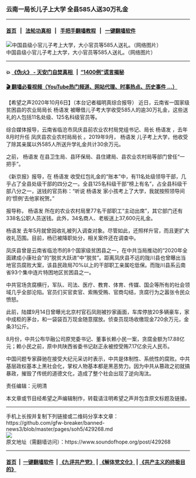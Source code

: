 ### 云南一局长儿子上大学 全县585人送30万礼金
------------------------

#### [首页](https://github.com/gfw-breaker/banned-news3/blob/master/README.md) &nbsp;&nbsp;|&nbsp;&nbsp; [法轮功真相](https://github.com/begood0513/basic/blob/master/README.md)  &nbsp;&nbsp;|&nbsp;&nbsp; [手把手翻墙教程](https://github.com/gfw-breaker/guides/wiki)  &nbsp;&nbsp;|&nbsp;&nbsp; [一键翻墙软件](https://github.com/gfw-breaker/nogfw/blob/master/README.md)  



<div><img alt="中国县级小官儿子考上大学，大小官员等585人送礼。（网络图片）" src="https://img.soundofhope.org/2020-10/45-1601973587057.jpg"/>
<br/><figcaption class="caption">
 中国县级小官儿子考上大学，大小官员等585人送礼。（网络图片）
</figcaption></div><hr/>

#### 💥 [《伪火》 - 天安门自焚真相 ](http://158.247.195.190:10000/videos/blog/weihuo.html)&nbsp; |&nbsp; [“1400例”谎言揭秘  ](http://158.247.195.190:10000/videos/blog/jiexi1400.html)

#### [ 🎬  翻墙必看视频（YouTube热门频道、网站代理、时事热点、历史事件 ...）](https://github.com/gfw-breaker/links/blob/master/banned.md)

<div><div class="Content__Wrapper sc-1bvya0-0 grZQxZ">
 <p class="meta-top">
  <span class="meta">
   【希望之声2020年10月6日】（本台记者福明真综合报导）
  </span>
  近日，云南省一国家级贫困县的农业局局长
  <ok href="/term/391423">
   杨语发
  </ok>
  被曝借儿子考大学收受585人的逾30万礼金，这些送礼的人包括11名处级、125名科级官员等。
 </p>
 <p>
  综合媒体报导，云南省临沧市凤庆县前农业农村局党组书记、局长
  <ok href="/term/391423">
   杨语发
  </ok>
  ，去年8月时升任
  <ok href="/term/391426">
   凤庆县农业农村局局长
  </ok>
  。2019年9月，
  <ok href="/term/391423">
   杨语发
  </ok>
  儿子考上大学，他收受了除其亲属以外585人所送升学礼金共计30余万元。
 </p>
 <div class="AD_Embed__Wrap-sc-1xslmin-0 igMuqX module desktop">
  <div>
  </div>
 </div>
 <p>
  之前，
  <ok href="/term/391423">
   杨语发
  </ok>
  在县卫生局、县环保局、县住建局、县农业农村局等部门曾任“一把手”。
 </p>
 <p>
  《新京报》报导，在
  <ok href="/term/391423">
   杨语发
  </ok>
  收受红包礼金的“账本”中，有11名处级领导干部，几乎占了全县处级干部的四分之一。全县125名科级干部“榜上有名”，占全县科级干部八分之一，送钱的官员称：“听说
  <ok href="/term/391423">
   杨语发
  </ok>
  家小孩考上了大学，我就按照领导间的‘惯例’去他家祝贺。”
 </p>
 <p>
  报导称，
  <ok href="/term/391423">
   杨语发
  </ok>
  所在的农业农村局里77名干部职工“主动出席”，其它部门还有338名公职人员送钱。此外，34名商人、老板送上37,600元礼金。
 </p>
 <p>
  <ok href="/term/391423">
   杨语发
  </ok>
  去年5月就曾因收礼被列入调查对象。尽管如此，还照样升官，而且更扩大收礼范围。目前，杨已被降职处分，相关案件还在调查中。
 </p>
 <p>
  凤庆县曾是云南省临沧市的8个国家级贫困县之一，在中共当局推动的“2020年全面建成小康社会”的“脱贫大跃进”中“脱贫”。距离凤庆县不远的陇川县也曾曝出当地官员腐败大案，该县民政局70%以上的干部职工亲属吃低保。而陇川县系云南省93个集中连片特困地区贫困县之一。
 </p>
 <p>
  中共官场贪腐横行，军队、司法、医疗、教育、体育、传媒、国企等所有的社会领域几乎全部沦陷。官员们买官卖官、索贿受贿、官商勾结，贪腐行为之嚣张令民众愤怒。
 </p>
 <p>
  此前，陆媒9月14日曾曝光北京村官石凤刚被抄家画面，车库停放20多辆豪车，家中成柜的茅台，和一袋袋百万现金随意摆放。侦查员现场收缴现金720余万元，金条31公斤。
 </p>
 <p>
  8月份，中共公布华融公司原党委书记、董事长赖小民一案，贪腐金额为17.88亿元；赖小民之前，原中共陕西省委书记赵正永被控受贿7.17亿余元人民币。
 </p>
 <p>
  中国问题专家薛驰在接受大纪元采访时表示，中共是体制性、系统性的腐败。中共基层政权基本上黑社会化，掌权人物基本都是黑恶势力。因为中共从篡政之初就搞暴政，摧毁了传统的道德文化，造成了整个社会出现了逆向淘汰。
 </p>
 <p class="meta-btm">
  责任编辑：元明清
 </p>
 <p class="meta-btm">
  本文章或节目经希望之声编辑制作，转载请注明希望之声并包含原文标题及链接。
 </p>
</div>
</div>
<hr/>
手机上长按并复制下列链接或二维码分享本文章：<br/>
https://github.com/gfw-breaker/banned-news3/blob/master/pages/soh5/429268.md <br/>
<a href='https://github.com/gfw-breaker/banned-news3/blob/master/pages/soh5/429268.md'><img src='https://github.com/gfw-breaker/banned-news3/blob/master/pages/soh5/429268.md.png'/></a> <br/>
原文地址（需翻墙访问）：https://www.soundofhope.org/post/429268


------------------------
#### [首页](https://github.com/gfw-breaker/banned-news3/blob/master/README.md) &nbsp;|&nbsp; [一键翻墙软件](https://github.com/gfw-breaker/nogfw/blob/master/README.md) &nbsp;| [《九评共产党》](https://github.com/gfw-breaker/9ping.md/blob/master/README.md#九评之一评共产党是什么) | [《解体党文化》](https://github.com/gfw-breaker/jtdwh.md/blob/master/README.md) | [《共产主义的终极目的》](https://github.com/gfw-breaker/gczydzjmd.md/blob/master/README.md)


<img src='http://gfw-breaker.win/banned-news3/pages/soh5/429268.md' width='0px' height='0px'/>
